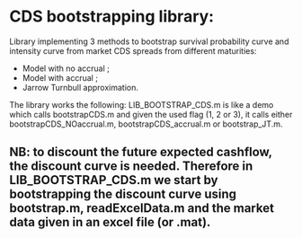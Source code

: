 # CDS bootstrapping library:
Library implementing 3 methods to bootstrap survival probability curve and intensity curve from market CDS spreads from different maturities:
- Model with no accrual ;
- Model with accrual ;
- Jarrow Turnbull approximation.

The library works the following:
LIB_BOOTSTRAP_CDS.m is like a demo which calls bootstrapCDS.m and given the used flag (1, 2 or 3), it calls either bootstrapCDS_NOaccrual.m, bootstrapCDS_accrual.m or bootstrap_JT.m.
 ## NB: to discount the future expected cashflow, the discount curve is needed. Therefore in LIB_BOOTSTRAP_CDS.m we start by bootstrapping the discount curve using bootstrap.m, readExcelData.m and the market data given in an excel file (or .mat).
